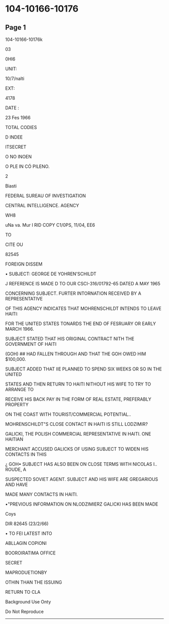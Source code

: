 # 104-10166-10176

## Page 1

104-10166-10176k

03

0HI6

UNIT:

10/7/nalti

EXT:

4178

DATE :

23 Fes 1966

TOTAL CODIES

D INDEE

ITSECRET

O NO INOEN

O PLE IN CÓ PILENO.

2

Biasti

FEDERAL SUREAU OF INVESTIGATION

CENTRAL INTELLIGENCE. AGENCY

WH8

uNa va. Mur I RID COPY C1/0PS, 11/04, EE6

TO

CITE OU

82545

FOREIGN DISSEM

• SUBJECT: GEORGE DE YOHREN'SCHILDT

J REFERENCE IS MADE D TO OUR CSCI-316/01792-65 DATED A MAY 1965

CONCERNING SUBJECT. FURTER INTORNATION RECEIVED BY A REPRESENTATIVE

OF THIS AGENCY INDICATES THAT MOHRENSCHILDT INTENDS TO LEAVE HAITI:

FOR THE UNITED STATES TONARDS THE END OF FESRUARY OR EARLY MARCH 1966.

SUBJECT STATED THAT HIS ORIGINAL CONTRACT NITH THE GOVERNMENT OF HAITI

(GOH) ## HAD FALLEN THROUGH AND THAT THE GOH OWED HIM $100,000.

SUBJECT ADDED THAT IIE PLANNED TO SPEND SIX WEEKS OR SO IN THE UNITED

STATES AND THEN RETURN TO HAITI NITHOUT HIS WIFE TO TRY TO ARRANGE TO

RECEIVE HIS BACK PAY IN THE FORM OF REAL ESTATE, PREFERABLY PROPERTY

ON THE COAST WITH TOURIST/COMMERCIAL POTENTIAL..

MOHRENSCHILDT"S CLOSE CONTACT IN HAITI IS STILL LODZIMIR?

GALICKI, THE POLISH COMMERCIAL REPRESENTATIVE IN HAITI. ONE HAITIAN

MERCHANT ACCUSED GALICKS OF USING SUBJECT TO WIDEN HIS CONTACTS IN THIS

¿ GOH• SUBJECT HAS ALSO BEEN ON CLOSE TERMS WITH NICOLAS I.. ROUDE, A

SUSPECTED SOVIET AGENT. SUBJECT AND HIS WIFE ARE GREGARIOUS AND HAVE

MADE MANY CONTACTS IN HAITI.

•"PREVIOUS INFORMATION ON NLODZIMIERZ GALICKI HAS BEEN MADE

Coys

DIR 82645 (23/2/66)

• TO FEI LATEST INTO

ABLLAGIN COPIONI

BOOROIRATIMA OFFICE

SECRET

MAPRODUETIONBY

OTHIN THAN THE ISSUING

RETURN TO CLA

Background Use Onty

Do Not Reproduce

---

